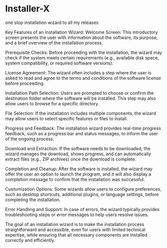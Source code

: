 # Installer-X
one stop installation wizard to all my releases 

Key Features of an Installation Wizard:
Welcome Screen: This introductory screen presents the user with information about the software, its purpose, and a brief overview of the installation process.

Prerequisite Checks: Before proceeding with the installation, the wizard may check if the system meets certain requirements (e.g., available disk space, system compatibility, or required software versions).

License Agreement: The wizard often includes a step where the user is asked to read and agree to the terms and conditions of the software license before proceeding.

Installation Path Selection: Users are prompted to choose or confirm the destination folder where the software will be installed. This step may also allow users to browse for a specific directory.

File Selection: If the installation includes multiple components, the wizard may allow users to select specific features or files to install.

Progress and Feedback: The installation wizard provides real-time progress feedback, such as a progress bar and status messages, to inform the user of the ongoing process.

Download and Extraction: If the software needs to be downloaded, the wizard manages the download, shows progress, and can automatically extract files (e.g., ZIP archives) once the download is complete.

Completion and Cleanup: After the software is installed, the wizard may offer the user an option to launch the program, and it will also display a completion message to confirm that the installation was successful.

Customization Options: Some wizards allow users to configure preferences, such as desktop shortcuts, additional plugins, or language settings, before completing the installation.

Error Handling and Support: In case of errors, the wizard typically provides troubleshooting steps or error messages to help users resolve issues.

The goal of an installation wizard is to make the installation process straightforward and accessible, even for users with limited technical expertise, while ensuring that all necessary components are installed correctly and efficiently.






